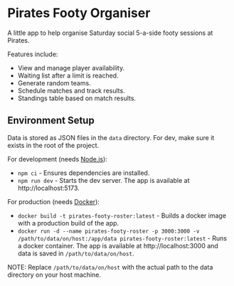 # Pirates Footy Organiser

A little app to help organise Saturday social 5-a-side footy sessions at Pirates.

Features include:
- View and manage player availability.
- Waiting list after a limit is reached.
- Generate random teams.
- Schedule matches and track results.
- Standings table based on match results.

## Environment Setup

Data is stored as JSON files in the `data` directory. For dev, make sure it exists in the root of the project.

For development (needs [Node.js](https://nodejs.org/en)):

- `npm ci` - Ensures dependencies are installed.
- `npm run dev` - Starts the dev server. The app is available at http://localhost:5173.

For production (needs [Docker](https://www.docker.com/)):

- `docker build -t pirates-footy-roster:latest` - Builds a docker image with a production build of the app.
- `docker run -d --name pirates-footy-roster -p 3000:3000 -v /path/to/data/on/host:/app/data pirates-footy-roster:latest` - Runs a docker container. The app is available at http://localhost:3000 and data is saved in `/path/to/data/on/host`.

NOTE: Replace `/path/to/data/on/host` with the actual path to the data directory on your host machine.
